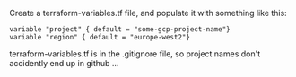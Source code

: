 Create a terraform-variables.tf file, and populate it with something like this:

```
variable "project" { default = "some-gcp-project-name"}
variable "region" { default = "europe-west2"}
```

terraform-variables.tf is in the .gitignore file, so project names don't accidently end up in github ...